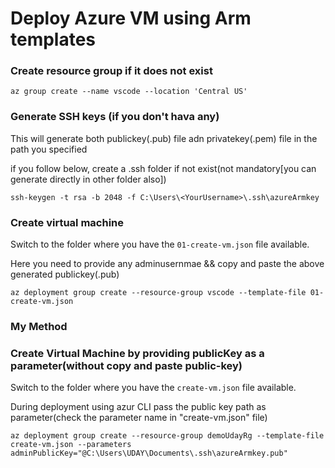 
# Deploy Azure VM using Arm templates

### Create resource group if it does not exist 

```
az group create --name vscode --location 'Central US'
```


### Generate SSH keys (if you don't hava any)

This will generate both publickey(.pub) file adn privatekey(.pem) file in the path you specified

if you follow below, create a .ssh folder if not exist(not mandatory[you can generate directly in other folder also])
```
ssh-keygen -t rsa -b 2048 -f C:\Users\<YourUsername>\.ssh\azureArmkey
```



### Create virtual machine

Switch to the folder where you have the `01-create-vm.json` file available.

Here you need to provide any adminusernmae && copy and paste the above generated publickey(.pub)

```
az deployment group create --resource-group vscode --template-file 01-create-vm.json
```


### My Method 
### Create Virtual Machine by providing publicKey as a parameter(without copy and paste public-key) 

Switch to the folder where you have the `create-vm.json` file available.

During deployment using azur CLI pass the public key path as parameter(check the parameter name in "create-vm.json" file)

```
az deployment group create --resource-group demoUdayRg --template-file create-vm.json --parameters adminPublicKey="@C:\Users\UDAY\Documents\.ssh\azureArmkey.pub"
```
